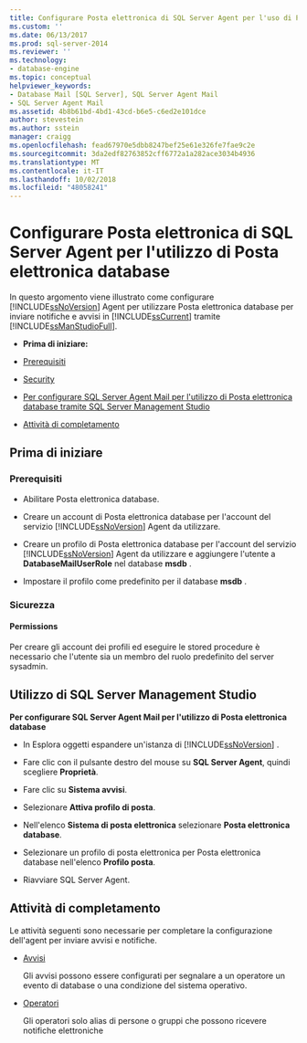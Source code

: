 ```yaml
---
title: Configurare Posta elettronica di SQL Server Agent per l'uso di Posta elettronica database | Microsoft Docs
ms.custom: ''
ms.date: 06/13/2017
ms.prod: sql-server-2014
ms.reviewer: ''
ms.technology:
- database-engine
ms.topic: conceptual
helpviewer_keywords:
- Database Mail [SQL Server], SQL Server Agent Mail
- SQL Server Agent Mail
ms.assetid: 4b8b61bd-4bd1-43cd-b6e5-c6ed2e101dce
author: stevestein
ms.author: sstein
manager: craigg
ms.openlocfilehash: fead67970e5dbb8247bef25e61e326fe7fae9c2e
ms.sourcegitcommit: 3da2edf82763852cff6772a1a282ace3034b4936
ms.translationtype: MT
ms.contentlocale: it-IT
ms.lasthandoff: 10/02/2018
ms.locfileid: "48058241"
---
```

# <a name="configure-sql-server-agent-mail-to-use-database-mail"></a>Configurare Posta elettronica di SQL Server Agent per l'utilizzo di Posta elettronica database
  In questo argomento viene illustrato come configurare [!INCLUDE[ssNoVersion](../../includes/ssnoversion-md.md)] Agent per utilizzare Posta elettronica database per inviare notifiche e avvisi in [!INCLUDE[ssCurrent](../../includes/sscurrent-md.md)] tramite [!INCLUDE[ssManStudioFull](../../includes/ssmanstudiofull-md.md)].  
  
-   **Prima di iniziare:**  
  
-   [Prerequisiti](#Prerequisites)  
  
-   [Security](#Security)  
  
-   [Per configurare SQL Server Agent Mail per l'utilizzo di Posta elettronica database tramite SQL Server Management Studio](#SSMSProcedure)  
  
-   [Attività di completamento](#Follow_Up)  
  
##  <a name="BeforeYouBegin"></a> Prima di iniziare  
  
###  <a name="Prerequisites"></a> Prerequisiti  
  
-   Abilitare Posta elettronica database.  
  
-   Creare un account di Posta elettronica database per l'account del servizio [!INCLUDE[ssNoVersion](../../includes/ssnoversion-md.md)] Agent da utilizzare.  
  
-   Creare un profilo di Posta elettronica database per l'account del servizio [!INCLUDE[ssNoVersion](../../includes/ssnoversion-md.md)] Agent da utilizzare e aggiungere l'utente a **DatabaseMailUserRole** nel database **msdb** .  
  
-   Impostare il profilo come predefinito per il database **msdb** .  
  
###  <a name="Security"></a> Sicurezza  
  
####  <a name="Permissions"></a> Permissions  
 Per creare gli account dei profili ed eseguire le stored procedure è necessario che l'utente sia un membro del ruolo predefinito del server sysadmin.  
  
##  <a name="SSMSProcedure"></a> Utilizzo di SQL Server Management Studio  
 **Per configurare SQL Server Agent Mail per l'utilizzo di Posta elettronica database**  
  
-   In Esplora oggetti espandere un'istanza di [!INCLUDE[ssNoVersion](../../includes/ssnoversion-md.md)] .  
  
-   Fare clic con il pulsante destro del mouse su **SQL Server Agent**, quindi scegliere **Proprietà**.  
  
-   Fare clic su **Sistema avvisi**.  
  
-   Selezionare **Attiva profilo di posta**.  
  
-   Nell'elenco **Sistema di posta elettronica** selezionare **Posta elettronica database**.  
  
-   Selezionare un profilo di posta elettronica per Posta elettronica database nell'elenco **Profilo posta**.  
  
-   Riavviare SQL Server Agent.  
  
##  <a name="Follow_Up"></a> Attività di completamento  
 Le attività seguenti sono necessarie per completare la configurazione dell'agent per inviare avvisi e notifiche.  
  
-   [Avvisi](../../ssms/agent/alerts.md)  
  
     Gli avvisi possono essere configurati per segnalare a un operatore un evento di database o una condizione del sistema operativo.  
  
-   [Operatori](../../ssms/agent/operators.md)  
  
     Gli operatori solo alias di persone o gruppi che possono ricevere notifiche elettroniche  
  
  
